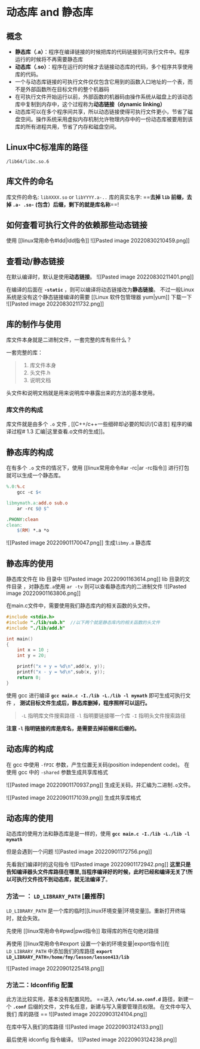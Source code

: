 # 动态库 and  静态库

## 概念
- **静态库（.a）**：程序在编译链接的时候把库的代码链接到可执行文件中。程序运行的时候将不再需要静态库
- **动态库（.so）**：程序在运行的时候才去链接动态库的代码，多个程序共享使用库的代码。
- 一个与动态库链接的可执行文件仅仅包含它用到的函数入口地址的一个表，而不是外部函数所在目标文件的整个机器码
- 在可执行文件开始运行以前，外部函数的机器码由操作系统从磁盘上的该动态库中复制到内存中，这个过程称为**动态链接（dynamic linking）**
- 动态库可以在多个程序间共享，所以动态链接使得可执行文件更小，节省了磁盘空间。操作系统采用虚拟内存机制允许物理内存中的一份动态库被要用到该库的所有进程共用，节省了内存和磁盘空间。

## Linux中C标准库的路径
`/lib64/libc.so.6`


## 库文件的命名
库文件的命名:  `libXXXX.so`  or  `libYYYY.a-..`
库的真实名字:  ==**去掉 `lib` 前缀，去掉 `.a- .so-` (包含）后缀，剩下的就是库名称**==!


## 如何查看可执行文件的依赖那些动态链接
使用 [[linux常用命令#ldd|ldd指令]] 
![[Pasted image 20220830210459.png]]

## 查看动/静态链接
在默认编译时，默认是使用**动态链接**。
![[Pasted image 20220830211401.png]]

在编译的后面在 **`-static`** ，则可以编译将动态链接改为**静态链接**。 不过一般Linux系统是没有这个静态链接编译的需要 [[Linux 软件包管理器 yum|yum]] 下载一下
![[Pasted image 20220830211732.png]]


## 库的制作与使用
库文件本身就是二进制文件，一套完整的库有些什么？

一套完整的库： 
> 1. 库文件本身
> 2. 头文件.h
> 3. 说明文档

头文件和说明文档就是用来说明库中暴露出来的方法的基本使用。

### 库文件的构成
库文件就是由多个 `.o` 文件 , [[C++/c++一些细碎却必要的知识/[C语言] 程序的编译过程# 1.3 汇编|这里查看.o文件的生成]]。


## 静态库的构成
在有多个 `.o` 文件的情况下，使用 [[linux常用命令#ar -rc|ar -rc指令]] 进行打包就可以生成一个静态库。
```makefile
%.0:%.c
    gcc -c $<

libmymath.a:add.o sub.o
    ar -rc $@ $^

.PHONY:clean
clean:
	$(RM) *.a *o

```

![[Pasted image 20220901170047.png]]
生成`libmy.a` 静态库


## 静态库的使用
静态库文件在 lib 目录中
![[Pasted image 20220901163614.png]]
lib 目录的文件目录 ，对静态库`.a`使用 `ar -tv` 则可以查看静态库内的二进制文件
![[Pasted image 20220901163806.png]]

在main.c文件中，需要使用我们静态库内的相关函数的头文件。
```c
#include <stdio.h>
#include "./lib/sub.h"  //以下两个就是静态库内的相关函数的头文件
#include "./lib/add.h"

int main()
{
    int x = 10 ;
    int y = 20;

    printf("x + y = %d\n",add(x, y));
    printf("x - y = %d\n",sub(x, y));
    return 0;
}
```

使用 gcc 进行编译 
**`gcc main.c -I./lib -L./lib -l mymath`**
即可生成可执行文件 ， **测试目标文件生成后，静态库删掉，程序照样可以运行。**
>`-L` 指明库文件搜索路径
>`-l` 指明要链接哪一个库
>`-I` 指明头文件搜索路径 

**注意 `-l` 指明链接的库是库名，是需要去掉前缀和后缀的。**


## 动态库的构成
在 gcc 中使用 `-fPIC` 参数，产生位置无关码(position independent code)。
在使用 gcc 中的 `-shared` 参数生成共享库格式

![[Pasted image 20220901170937.png]]
生成无关码，并汇编为二进制`.o`文件。

![[Pasted image 20220901171039.png]]
生成共享库格式



## 动态库的使用
动态库的使用方法和静态库是是一样的，使用 **`gcc main.c -I./lib -L./lib -l mymath`**

但是会遇到一个问题
![[Pasted image 20220901172756.png]]

先看我们编译时的这句指令
![[Pasted image 20220901172942.png]]
**这里只是告知编译器头文件库路径在哪里,当程序编译好的时候，此时已经和编译无关了!所以可执行文件找不到动态库，就无法编译了**。


### 方法一 ：  `LD_LIBRARY_PATH`  [最推荐]
`LD_LIBRARY_PATH` 是一个库的临时[[Linux环境变量|环境变量]]。重新打开终端时，就会失效。

先使用 [[linux常用命令#pwd|pwd指令]] 取得库的所在句绝对路径

再使用 [[linux常用命令#export 设置一个新的环境变量|export指令]]在`LD_LIBRARY_PATH` 中添加我们的库路径
**`export LD_LIBRARY_PATH=/home/fmy/lesson/lesson413/lib`**

![[Pasted image 20220901225418.png]]



### 方法二：ldconfifig 配置
此方法比较实用，基本没有配置风险。
==进入 **`/etc/ld.so.conf.d`** 路径，新建一个 **`.conf`** 后缀的文件，文件名任意，新建与写入需要管理员权限。
在文件中写入我们 库的路径 ==
![[Pasted image 20220903124104.png]]

在库中写入我们的库路径
![[Pasted image 20220903124133.png]]

最后使用 idconfig 指令编译。
![[Pasted image 20220903124238.png]]